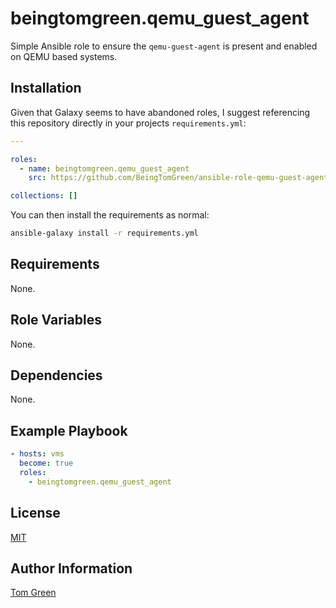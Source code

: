 # beingtomgreen.qemu_guest_agent

Simple Ansible role to ensure the `qemu-guest-agent` is present and enabled on QEMU based systems.

## Installation

Given that Galaxy seems to have abandoned roles, I suggest referencing this repository directly in your projects `requirements.yml`:

```yml
---

roles:
  - name: beingtomgreen.qemu_guest_agent
    src: https://github.com/BeingTomGreen/ansible-role-qemu-guest-agent.git

collections: []
```

You can then install the requirements as normal:

```bash
ansible-galaxy install -r requirements.yml
```

## Requirements

None.

## Role Variables

None.

## Dependencies

None.

## Example Playbook

```yml
- hosts: vms
  become: true
  roles:
    - beingtomgreen.qemu_guest_agent
```

## License

[MIT](LICENSE)

## Author Information

[Tom Green](https://github.com/BeingTomGreen)
